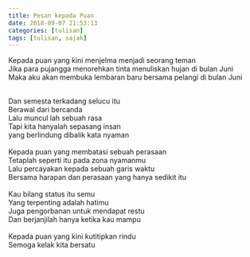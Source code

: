 ```yaml
---
title: Pesan kepada Puan
date: 2018-09-07 21:53:13
categories: [tulisan]
tags: [tulisan, sajak]
---
```


Kepada puan yang kini menjelma menjadi seorang teman<br>
Jika para pujangga menorehkan tinta menuliskan hujan di bulan Juni <br>
Maka aku akan membuka lembaran baru bersama pelangi di bulan Juni

<br>
Dan semesta terkadang selucu itu <br>
Berawal dari bercanda <br>
Lalu muncul lah sebuah rasa <br>
Tapi kita hanyalah sepasang insan <br>
yang berlindung dibalik kata nyaman <br>
<br>
Kepada puan yang membatasi sebuah perasaan <br>
Tetaplah seperti itu pada zona nyamanmu <br>
Lalu percayakan kepada sebuah garis waktu <br>
Bersama harapan dan perasaan yang hanya sedikit itu <br>
<br>
Kau bilang status itu semu <br>
Yang terpenting adalah hatimu <br>
Juga pengorbanan untuk mendapat restu <br>
Dan berjanjilah hanya ketika kau mampu <br>
<br>
Kepada puan yang kini kutitipkan rindu <br>
Semoga kelak kita bersatu